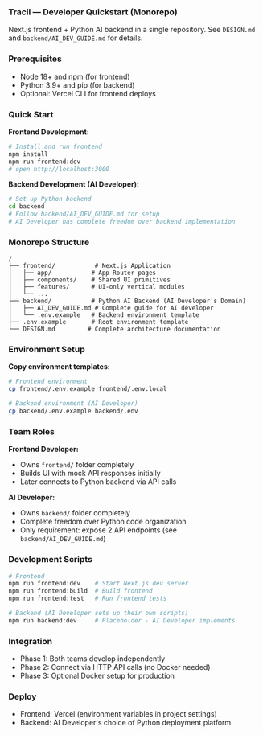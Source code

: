 ### Tracil — Developer Quickstart (Monorepo)

Next.js frontend + Python AI backend in a single repository. See `DESIGN.md` and `backend/AI_DEV_GUIDE.md` for details.

### Prerequisites
- Node 18+ and npm (for frontend)
- Python 3.9+ and pip (for backend)
- Optional: Vercel CLI for frontend deploys

### Quick Start

**Frontend Development:**
```bash
# Install and run frontend
npm install
npm run frontend:dev
# open http://localhost:3000
```

**Backend Development (AI Developer):**
```bash
# Set up Python backend
cd backend
# Follow backend/AI_DEV_GUIDE.md for setup
# AI Developer has complete freedom over backend implementation
```

### Monorepo Structure
```
/
├── frontend/           # Next.js Application
│   ├── app/           # App Router pages
│   ├── components/    # Shared UI primitives  
│   ├── features/      # UI-only vertical modules
│   └── ...
├── backend/           # Python AI Backend (AI Developer's Domain)
│   ├── AI_DEV_GUIDE.md # Complete guide for AI developer
│   └── .env.example   # Backend environment template
├── .env.example       # Root environment template
└── DESIGN.md         # Complete architecture documentation
```

### Environment Setup

**Copy environment templates:**
```bash
# Frontend environment
cp frontend/.env.example frontend/.env.local

# Backend environment (AI Developer)
cp backend/.env.example backend/.env
```

### Team Roles

**Frontend Developer:**
- Owns `frontend/` folder completely
- Builds UI with mock API responses initially
- Later connects to Python backend via API calls

**AI Developer:**
- Owns `backend/` folder completely
- Complete freedom over Python code organization
- Only requirement: expose 2 API endpoints (see `backend/AI_DEV_GUIDE.md`)

### Development Scripts
```bash
# Frontend
npm run frontend:dev    # Start Next.js dev server
npm run frontend:build  # Build frontend
npm run frontend:test   # Run frontend tests

# Backend (AI Developer sets up their own scripts)
npm run backend:dev     # Placeholder - AI Developer implements
```

### Integration
- Phase 1: Both teams develop independently
- Phase 2: Connect via HTTP API calls (no Docker needed)
- Phase 3: Optional Docker setup for production

### Deploy
- Frontend: Vercel (environment variables in project settings)
- Backend: AI Developer's choice of Python deployment platform
